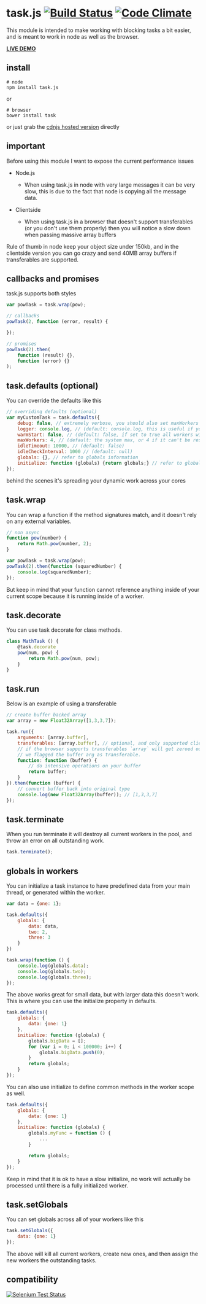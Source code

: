 # task.js [![Build Status](https://img.shields.io/travis/icodeforlove/task.js.svg?branch=master)](https://travis-ci.org/icodeforlove/task.js) [![Code Climate](https://img.shields.io/codeclimate/github/icodeforlove/task.js.svg)](https://codeclimate.com/github/icodeforlove/task.js)
This module is intended to make working with blocking tasks a bit easier, and is meant to work in node as well as the browser.

**[LIVE DEMO](http://s.codepen.io/icodeforlove/debug/ZOjBBB)**

## install

```
# node
npm install task.js
```

or

```
# browser
bower install task
```

or just grab the [cdnjs hosted version](https://cdnjs.cloudflare.com/ajax/libs/task.js/0.0.18/task.min.js) directly

## important

Before using this module I want to expose the current performance issues

- Node.js

	- When using task.js in node with very large messages it can be very slow, this is due to the fact that node is copying all the message data.

- Clientside
	- When using task.js in a browser that doesn't support transferables (or you don't use them properly) then you will notice a slow down when passing massive array buffers

Rule of thumb in node keep your object size under 150kb, and in the clientside version you can go crazy and send 40MB array buffers if transferables are supported.

## callbacks and promises

task.js supports both styles

```javascript
var powTask = task.wrap(pow);

// callbacks
powTask(2, function (error, result) {

});

// promises
powTask(2).then(
	function (result) {},
	function (error) {}
);
```

## task.defaults (optional)

You can override the defaults like this

```javascript
// overriding defaults (optional)
var myCustomTask = task.defaults({
	debug: false, // extremely verbose, you should also set maxWorkers to 1
	logger: console.log, // (default: console.log, this is useful if you want to parse all log messages)
	warmStart: false, // (default: false, if set to true all workers will be initialized instantly)
	maxWorkers: 4, // (default: the system max, or 4 if it can't be resolved)
	idleTimeout: 10000, // (default: false)
	idleCheckInterval: 1000 // (default: null)
	globals: {}, // refer to globals information
	initialize: function (globals) {return globals;} // refer to globals information
});
```

behind the scenes it's spreading your dynamic work across your cores

## task.wrap

You can wrap a function if the method signatures match, and it doesn't rely on any external variables.

```javascript
// non async
function pow(number) {
	return Math.pow(number, 2);
}

var powTask = task.wrap(pow);
powTask(2).then(function (squaredNumber) {
	console.log(squaredNumber);
});
```

But keep in mind that your function cannot reference anything inside of your current scope because it is running inside of a worker.

## task.decorate

You can use task decorate for class methods.

```javascript
class MathTask () {
	@task.decorate
	pow(num, pow) {
		return Math.pow(num, pow);
	}
}
```

## task.run

Below is an example of using a transferable

```javascript
// create buffer backed array
var array = new Float32Array([1,3,3,7]);

task.run({
    arguments: [array.buffer],
    transferables: [array.buffer], // optional, and only supported client-side
    // if the browser supports transferables `array` will get zeroed out because 
    // we flagged the buffer arg as transferable.
    function: function (buffer) {
    	// do intensive operations on your buffer
        return buffer;
    }
}).then(function (buffer) {
    // convert buffer back into original type
    console.log(new Float32Array(buffer)); // [1,3,3,7]
});
```

## task.terminate

When you run terminate it will destroy all current workers in the pool, and throw an error on all outstanding work.

```javascript
task.terminate();
```

## globals in workers

You can initialize a task instance to have predefined data from your main thread, or generated within the worker.

```javascript
var data = {one: 1};

task.defaults({
	globals: {
		data: data,
		two: 2,
		three: 3
	}
})

task.wrap(function () {
	console.log(globals.data);
	console.log(globals.two);
	console.log(globals.three);
});
```

The above works great for small data, but with larger data this doesn't work. This is where you can use the initialize property in defaults.

```javascript
task.defaults({
	globals: {
		data: {one: 1}
	},
	initialize: function (globals) {
		globals.bigData = [];
		for (var i = 0; i < 100000; i++) {
			globals.bigData.push(0);
		}
		return globals;
	}
});
```

You can also use initialize to define common methods in the worker scope as well.

```javascript
task.defaults({
	globals: {
		data: {one: 1}
	},
	initialize: function (globals) {
		globals.myFunc = function () {
			...
		}

		return globals;
	}
});
```

Keep in mind that it is ok to have a slow initialize, no work will actually be processed until there is a fully initialized worker.

## task.setGlobals

You can set globals across all of your workers like this

```javascript
task.setGlobals({
	data: {one: 1}
});
```

The above will kill all current workers, create new ones, and then assign the new workers the outstanding tasks.

## compatibility

[![Selenium Test Status](https://saucelabs.com/browser-matrix/task-js.svg)](https://saucelabs.com/u/task-js)
